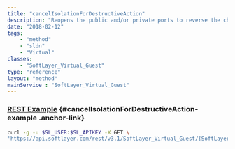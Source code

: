 ```yaml
---
title: "cancelIsolationForDestructiveAction"
description: "Reopens the public and/or private ports to reverse the changes made when the server was isolated for a destructive action. "
date: "2018-02-12"
tags:
    - "method"
    - "sldn"
    - "Virtual"
classes:
    - "SoftLayer_Virtual_Guest"
type: "reference"
layout: "method"
mainService : "SoftLayer_Virtual_Guest"
---
```


### [REST Example](#cancelIsolationForDestructiveAction-example) <a href="/article/rest/"><i class="fas fa-question"></i></a> {#cancelIsolationForDestructiveAction-example .anchor-link} 
```bash
curl -g -u $SL_USER:$SL_APIKEY -X GET \
'https://api.softlayer.com/rest/v3.1/SoftLayer_Virtual_Guest/{SoftLayer_Virtual_GuestID}/cancelIsolationForDestructiveAction'
```
